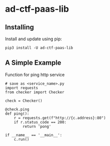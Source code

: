# ad-ctf-paas-lib

## Installing

Install and update using pip:

```
pip3 install -U ad-ctf-paas-lib
```


## A Simple Example

Function for ping http service
```
# save as <service_name>.py
import requests
from checker import Checker

check = Checker()

@check.ping
def ping():
    r = requests.get(f"http://{c.address}:80")
    if r.status_code == 200:
        return 'pong'

if __name__ == '__main__':
    c.run()
```
